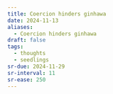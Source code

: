 ```yaml
---
title: Coercion hinders ginhawa
date: 2024-11-13
aliases:
  - Coercion hinders ginhawa
draft: false
tags:
  - thoughts
  - seedlings
sr-due: 2024-11-29
sr-interval: 11
sr-ease: 250
---
```

